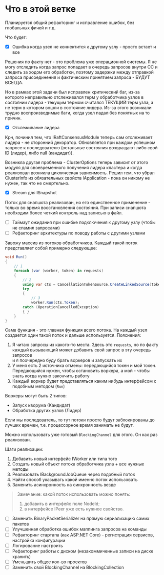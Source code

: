 # Что в этой ветке

Планируется общий рефакторинг и исправление ошибок, без глобальных фичей и т.д.

Что будет:

- [x] Ошибка когда узел не коннектится к другому узлу - просто встает и все

Решения по факту нет - это проблема уже операционной системы.
Я не могу отследить когда запрос попадает в очередь запросов внутри ОС и следить за ходом его обработки,
поэтому задержки между отправкой запроса присоединения и фактическим принятием запроса - БУДУТ ВСЕГДА.

Но в рамках этой задачи был исправлен критический баг, из-за которого неправильно отслеживался терм у обработчика узлов
в
состоянии лидера - текущим термом считался ТЕКУЩИЙ терм узла, а не терм в котором вошли в состояние лидера.
Из-за этого возникали трудно воспроизводимые баги, когда узел падал без понятных на то причин.

- [x] Отслеживание лидера

Крч, починил тем, что IRaftConsensusModule теперь сам отслеживает лидера - не сторонний декоратор.
Обновляется при каждом успешном запросе к последователю (остальные состояния возвращают либо свой ID (лидер), либо
null (кандидат)).

Возникла другая проблема - ClusterOptions теперь зависит от этого модуля для своевременного получения лидера кластера и
когда реализовал
возникла циклическая зависимость. Решил тем, что убрал ClusterInfo из обязательных свойств IApplication - пока он никому
не нужен, так что не смертельно.

- [x] Stream для ISnapshot

Поток для снапшота реализован, но его единственное применение - только во время восстановления состояния.
При записи снапшота необходим более четкий контроль над записью в файл.

- [ ] Таймаут ожидания при ошибке подключения к другому узлу (чтобы не спамил запросами)
- [ ] Рефакторинг архитектуры по поводу работы с другими узлами

Завожу массив из потоков обработчиков. Каждый такой поток представляет собой примерно следующее:

```csharp
void Run()
{
    // 1
    foreach (var (worker, token) in requests)
    {
        // 2
        using var cts = CancellationTokenSource.CreateLinkedSource(token);
        try
        {
            // 3
            worker.Run(cts.Token);
        catch (OperationCancelledException)
        { }
    }
}
```

Сама функция - это главная функция всего потока. На каждый узел создается один такой поток и дальше используется.
Пояснения:

1. Я читаю запросы из какого-то места.
   Здесь это `requests`, но по факту каждый вызывающий может добавить свой запрос в эту очередь запросов  
   и я поочередно буду брать воркеров и запускать их
2. У меня есть 2 источника отмены: передающийся токен и мой токен. Передающийся нужен, чтобы остановить воркера, а мой -
   чтобы знать когда нужно закончить работу
3. Каждый воркер будет представляться каким нибудь интерфейсом с подобным методом (`Run`)

Воркеры могут быть 2 типов:

- Запуск кворума (Кандидат)
- Обработка других узлов (Лидер)

Если мы последователь, то тут потоки просто будут заблокированы до лучших времен, т.е. процессорное время занимать не
будут.

Можно использовать уже готовый `BlockingChannel` для этого. Он как раз реализован.

Шаги реализации:

1. Добавить новый интерфейс IWorker или типа того
2. Создать новый объект потока обработчика узла + все нужные методы
3. Реализовать IBackgroundJobQueue через подобный поток
4. Найти способ указывать какой именно поток использовать
5. Заменить асинхронность на синхронность везде

> Замечание: какой поток использовать можно понять:
> 1. добавить в интерфейс поле NodeId;
> 2. в интерфейсе IPeer уже есть нужное свойство.

- [ ] Заменить BinaryPacketSerializer на прямую сериализацию самих пакетов
- [ ] Улучшенная обработка ошибок маппинга запросов на команды
- [ ] Рефакторинг стартапа (как ASP.NET Core) - регистрация сервисов, настройка конфигурации
- [ ] Логирование настроить
- [ ] Рефакторинг работы с диском (незакоммиченные записи на диске хранить)
- [ ] Уменьшить общее кол-во проектов
- [ ] Заменить свой BlockingChannel на BlockingCollection